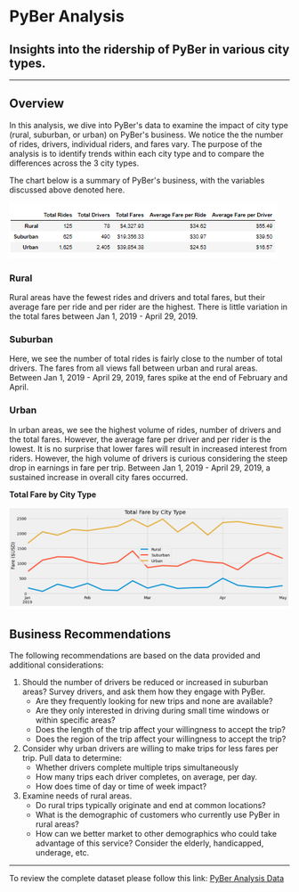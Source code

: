 # PyBer Analysis
Insights into the ridership of PyBer in various city types.
---
---

## Overview
In this analysis, we dive into PyBer's data to examine the impact of city type (rural, suburban, or urban) on PyBer's business. We notice the the number of rides, drivers, individual riders, and fares vary. The purpose of the analysis is to identify trends within each city type and to compare the differences across the 3 city types. 

The chart below is a summary of PyBer's business, with the variables discussed above denoted here.

![PyBer Summary](https://github.com/emilymcdaniel/PyBer_Analysis/blob/main/Resources/PyBer%20Summary.PNG?raw=true)

### Rural
Rural areas have the fewest rides and drivers and total fares, but their average fare per ride and per rider are the highest. There is little variation in the total fares between Jan 1, 2019 - April 29, 2019.

### Suburban
Here, we see the number of total rides is fairly close to the number of total drivers. The fares from all views fall between urban and rural areas. Between Jan 1, 2019 - April 29, 2019, fares spike at the end of February and April.

### Urban 
In urban areas, we see the highest volume of rides, number of drivers and the total fares. However, the average fare per driver and per rider is the lowest. It is no surprise that lower fares will result in increased interest from riders. However, the high volume of drivers is curious considering the steep drop in earnings in fare per trip. Between Jan 1, 2019 - April 29, 2019, a sustained increase in overall city fares occurred.


**Total Fare by City Type**

![Total Fare by City Type](https://github.com/emilymcdaniel/PyBer_Analysis/blob/main/Resources/Fare%20v%20City%20Type.PNG?raw=true)

## Business Recommendations
The following recommendations are based on the data provided and additional considerations:
1. Should the number of drivers be reduced or increased in suburban areas? Survey drivers, and ask them how they engage with PyBer. 
   - Are they frequently looking for new trips and none are available? 
   - Are they only interested in driving during small time windows or within specific areas?
   - Does the length of the trip affect your willingness to accept the trip?
   - Does the region of the trip affect your willingness to accept the trip?
2. Consider why urban drivers are willing to make trips for less fares per trip. Pull data to determine:
   - Whether drivers complete multiple trips simultaneously
   - How many trips each driver completes, on average, per day.
   - How does time of day or time of week impact?
3. Examine needs of rural areas.
   - Do rural trips typically originate and end at common locations?
   - What is the demographic of customers who currently use PyBer in rural areas? 
   - How can we better market to other demographics who could take advantage of this service? Consider the elderly, handicapped, underage, etc.
---
To review the complete dataset please follow this link: 
[PyBer Analysis Data](https://github.com/emilymcdaniel/PyBer_Analysis/blob/main/PyBer_Challenge.ipynb)

